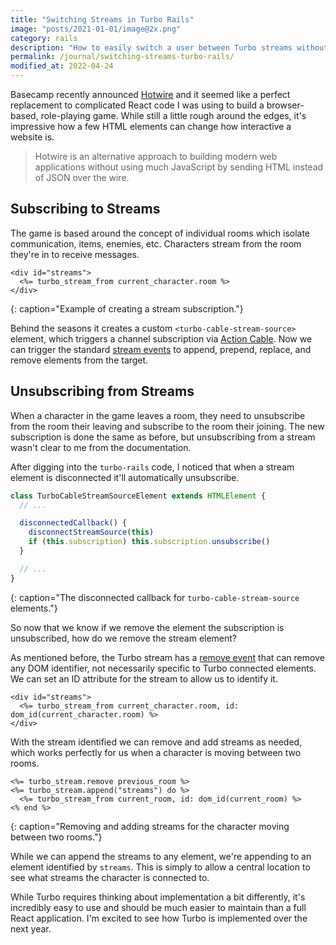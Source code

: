 ```yaml
---
title: "Switching Streams in Turbo Rails"
image: "posts/2021-01-01/image@2x.png"
category: rails
description: "How to easily switch a user between Turbo streams without writing JavaScript."
permalink: /journal/switching-streams-turbo-rails/
modified_at: 2022-04-24
---
```


Basecamp recently announced [Hotwire][] and it seemed like a perfect replacement
to complicated React code I was using to build a browser-based, role-playing
game. While still a little rough around the edges, it's impressive how a
few HTML elements can change how interactive a website is.

> Hotwire is an alternative approach to building modern web applications without
> using much JavaScript by sending HTML instead of JSON over the wire.

## Subscribing to Streams

The game is based around the concept of individual rooms which isolate
communication, items, enemies, etc. Characters stream from the room they're in
to receive messages.

```erb
<div id="streams">
  <%= turbo_stream_from current_character.room %>
</div>
```
{: caption="Example of creating a stream subscription."}

Behind the seasons it creates a custom `<turbo-cable-stream-source>` element,
which triggers a channel subscription via [Action Cable][]. Now we can trigger
the standard [stream events][] to append, prepend, replace, and remove elements
from the target.

## Unsubscribing from Streams

When a character in the game leaves a room, they need to unsubscribe from the
room their leaving and subscribe to the room their joining. The new subscription
is done the same as before, but unsubscribing from a stream wasn't clear to me
from the documentation.

After digging into the `turbo-rails` code, I noticed that when a stream element
is disconnected it'll automatically unsubscribe.

```js
class TurboCableStreamSourceElement extends HTMLElement {
  // ...

  disconnectedCallback() {
    disconnectStreamSource(this)
    if (this.subscription) this.subscription.unsubscribe()
  }

  // ...
}
```
{: caption="The disconnected callback for `turbo-cable-stream-source` elements."}

So now that we know if we remove the element the subscription is unsubscribed,
how do we remove the stream element?

As mentioned before, the Turbo stream has a [remove event][] that can remove any
DOM identifier, not necessarily specific to Turbo connected elements. We can
set an ID attribute for the stream to allow us to identify it.

```erb
<div id="streams">
  <%= turbo_stream_from current_character.room, id: dom_id(current_character.room) %>
</div>
```

With the stream identified we can remove and add streams as needed, which works
perfectly for us when a character is moving between two rooms.

```erb
<%= turbo_stream.remove previous_room %>
<%= turbo_stream.append("streams") do %>
  <%= turbo_stream_from current_room, id: dom_id(current_room) %>
<% end %>
```
{: caption="Removing and adding streams for the character moving between two
rooms."}

While we can append the streams to any element, we're appending to an element
identified by `streams`. This is simply to allow a central location to see what
streams the character is connected to.

While Turbo requires thinking about implementation a bit differently, it's
incredibly easy to use and should be much easier to maintain than a full React
application. I'm excited to see how Turbo is implemented over the next year.

[Action Cable]: https://guides.rubyonrails.org/action_cable_overview.html
[Hotwire]: https://hotwired.dev
[remove event]: https://turbo.hotwired.dev/reference/streams#remove
[stream events]: https://turbo.hotwired.dev/reference/streams
[turbo-rails]: https://github.com/hotwired/turbo-rails
